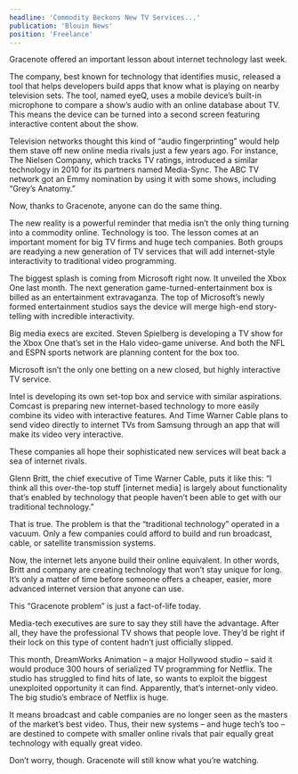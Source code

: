 ```yaml
---
headline: 'Commodity Beckons New TV Services...'
publication: 'Blouin News'
position: 'Freelance'
---
```


Gracenote offered an important lesson about internet technology last week.

The company, best known for technology that identifies music, released a
tool that helps developers build apps that know what is playing on nearby
television sets. The tool, named eyeQ, uses a mobile device’s built-in
microphone to compare a show’s audio with an online database about TV.
This means the device can be turned into a second screen featuring
interactive content about the show.

Television networks thought this kind of “audio fingerprinting” would help
them stave off new online media rivals just a few years ago. For instance,
The Nielsen Company, which tracks TV ratings, introduced a similar
technology in 2010 for its partners named Media-Sync. The ABC TV network
got an Emmy nomination by using it with some shows, including “Grey’s
Anatomy.”

Now, thanks to Gracenote, anyone can do the same thing.

The new reality is a powerful reminder that media isn’t the only thing
turning into a commodity online. Technology is too. The lesson comes at an
important moment for big TV firms and huge tech companies. Both groups are
readying a new generation of TV services that will add internet-style
interactivity to traditional video programming.

The biggest splash is coming from Microsoft right now. It unveiled the
Xbox One last month. The next generation game-turned-entertainment box is
billed as an entertainment extravaganza. The top of Microsoft’s newly
formed entertainment studios says the device will merge high-end
story-telling with incredible interactivity.

Big media execs are excited. Steven Spielberg is developing a TV show for
the Xbox One that’s set in the Halo video-game universe. And both the NFL
and ESPN sports network are planning content for the box too.

Microsoft isn’t the only one betting on a new closed, but highly
interactive TV service.

Intel is developing its own set-top box and service with similar
aspirations. Comcast is preparing new internet-based technology to more
easily combine its video with interactive features. And Time Warner Cable
plans to send video directly to internet TVs from Samsung through an app
that will make its video very interactive.

These companies all hope their sophisticated new services will beat back a
sea of internet rivals.

Glenn Britt, the chief executive of Time Warner Cable, puts it like this:
“I think all this over-the-top stuff [internet media] is largely about
functionality that’s enabled by technology that people haven’t been able
to get with our traditional technology.”

That is true. The problem is that the “traditional technology” operated in
a vacuum. Only a few companies could afford to build and run broadcast,
cable, or satellite transmission systems.

Now, the internet lets anyone build their online equivalent. In other
words, Britt and company are creating technology that won’t stay unique
for long. It’s only a matter of time before someone offers a cheaper,
easier, more advanced internet version that anyone can use.

This “Gracenote problem” is just a fact-of-life today.

Media-tech executives are sure to say they still have the advantage. After
all, they have the professional TV shows that people love. They’d be right
if their lock on this type of content hadn’t just officially slipped.

This month, DreamWorks Animation – a major Hollywood studio – said it
would produce 300 hours of serialized TV programming for Netflix. The
studio has struggled to find hits of late, so wants to exploit the biggest
unexploited opportunity it can find. Apparently, that’s internet-only
video. The big studio’s embrace of Netflix is huge.

It means broadcast and cable companies are no longer seen as the masters
of the market’s best video. Thus, their new systems – and huge tech’s too
– are destined to compete with smaller online rivals that pair equally
great technology with equally great video.

Don’t worry, though. Gracenote will still know what you’re watching.
